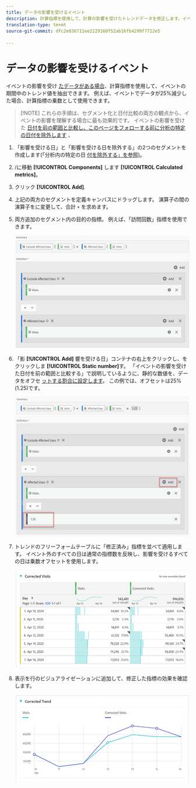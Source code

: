 ```yaml
---
title: データの影響を受けるイベント
description: 計算指標を使用して、計算の影響を受けたトレンドデータを修正します。イベント
translation-type: tm+mt
source-git-commit: dfc2e036711ee2229160f52ab16fb4299f7722e5

---
```



# データの影響を受けるイベント

イベントの影響を受け [たデータがある場合](/help/technotes/event-impacted.md)、計算指標を使用して、イベントの期間中のトレンド値を抽出できます。 例えば、イベントでデータが25%減少した場合、計算指標の乗数として使用できます。

>[!NOTE] これらの手順は、セグメント化と日付比較の両方の観点から、イベントの影響を理解する場合に最も効果的です。 イベントの影響を受けた [日付を前の範囲と比較し、このページをフォローする前に](/help/analyze/analysis-workspace/components/calendar-date-ranges/compare-event.md)[分析の特定の日付を除外します](../c-segmentation/use-cases/exclude-date-range.md) 。

1. 「影響を受ける日」と「影響を受ける日を除外する」の2つのセグメントを作成します(「分析内の特定の日 [付を除外する」を参照)](../c-segmentation/use-cases/exclude-date-range.md)。
2. /に移動 **[!UICONTROL Components]** します **[!UICONTROL Calculated metrics]**。
3. クリック **[!UICONTROL Add]**.
4. 上記の両方のセグメントを定義キャンバスにドラッグします。 演算子の間の演算子をに変更して、合計 `+` を求めます。
5. 両方追加のセグメント内の目的の指標。 例えば、「訪問回数」指標を使用できます。

   ![セグメントビルダー](assets/event_segment_builder.png)

6. 「影 **[!UICONTROL Add]** 響を受ける日」コンテナの右上をクリックし、をクリックしま **[!UICONTROL Static number]**&#x200B;す。 「イベントの影響を受けた日付を前の範囲と比較する」で説明しているように、静的な数値を、データをオフセ [ットする割合に設定します](/help/analyze/analysis-workspace/components/calendar-date-ranges/compare-event.md)。 この例では、オフセットは25%(1.25)です。

   ![静的数](assets/event_static_number.png)

7. トレンドのフリーフォームテーブルに「修正済み」指標を並べて適用します。 イベント外のすべての日は通常の指標数を反映し、影響を受けるすべての日は乗数オフセットを使用します。

   ![修正指標](assets/event_corrected.png)

8. 表示を行のビジュアライゼーションに追加して、修正した指標の効果を確認します。

   ![修正された行](assets/event_line.png)
